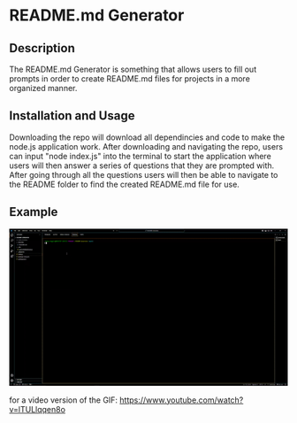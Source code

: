 # README.md Generator

## Description

The README.md Generator is something that allows users to fill out prompts in order to create
README.md files for projects in a more organized manner.

## Installation and Usage

Downloading the repo will download all dependincies and code to make the node.js application work.
After downloading and navigating the repo, users can input "node index.js" into the terminal to start
the application where users will then answer a series of questions that they are prompted with. After
going through all the questions users will then be able to navigate to the README folder to find the 
created README.md file for use.

## Example 

![GIF README Generator](./Assets/READMEGeneratornodeapp.gif)

for a video version of the GIF: https://www.youtube.com/watch?v=lTULlqqen8o
